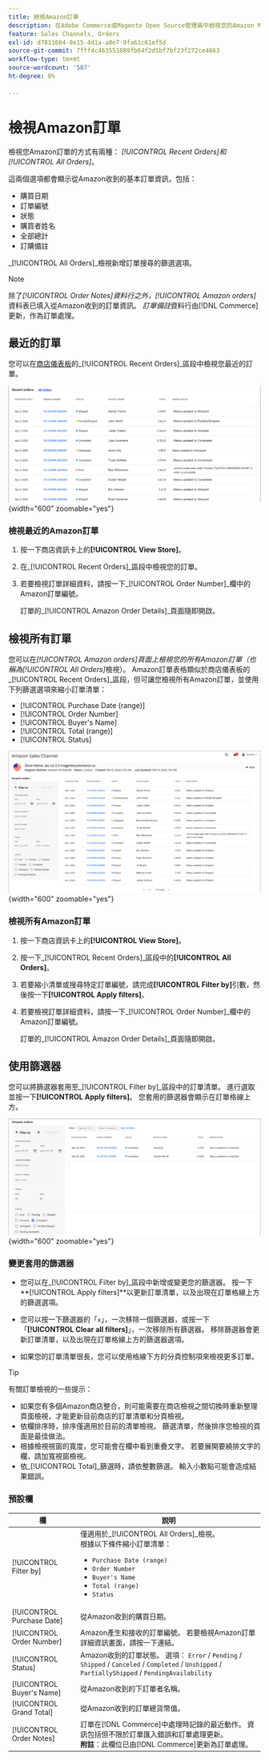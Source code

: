 ```yaml
---
title: 檢視Amazon訂單
description: 在Adobe Commerce或Magento Open Source管理員中檢視您的Amazon Marketplace訂單。
feature: Sales Channels, Orders
exl-id: d7811604-8e15-4d1a-a0e7-9fa61c61ef5d
source-git-commit: 7fff4c463551089fb64f2d5bf7bf23f272ce4663
workflow-type: tm+mt
source-wordcount: '587'
ht-degree: 0%

---
```


# 檢視Amazon訂單

檢視您Amazon訂單的方式有兩種： _[!UICONTROL Recent Orders]_和_[!UICONTROL All Orders]_。

這兩個選項都會顯示從Amazon收到的基本訂單資訊，包括：

- 購買日期
- 訂單編號
- 狀態
- 購買者姓名
- 全部總計
- 訂購備註

_[!UICONTROL All Orders]_檢視新增訂單搜尋的篩選選項。

>[!NOTE]
>
>除了&#x200B;_[!UICONTROL Order Notes]_資料行之外，_[!UICONTROL Amazon orders]_&#x200B;資料表已填入從Amazon收到的訂單資訊。 _訂單備註_&#x200B;資料行由[!DNL Commerce]更新，作為訂單處理。

## 最近的訂單

您可以在[商店儀表板](./amazon-store-dashboard.md)的&#x200B;_[!UICONTROL Recent Orders]_區段中檢視您最近的訂單。

![最近的訂單](assets/amazon-recent-orders-imported.png){width="600" zoomable="yes"}

### 檢視最近的Amazon訂單

1. 按一下商店資訊卡上的&#x200B;**[!UICONTROL View Store]**。

1. 在&#x200B;_[!UICONTROL Recent Orders]_區段中檢視您的訂單。

1. 若要檢視訂單詳細資料，請按一下&#x200B;_[!UICONTROL Order Number]_欄中的Amazon訂單編號。

   訂單的&#x200B;_[!UICONTROL Amazon Order Details]_頁面隨即開啟。

## 檢視所有訂單

您可以在&#x200B;_[!UICONTROL Amazon orders]_頁面上檢視您的所有Amazon訂單（也稱為_[!UICONTROL All Orders]_&#x200B;檢視）。 Amazon訂單表格類似於商店儀表板的&#x200B;_[!UICONTROL Recent Orders]_區段，但可讓您檢視所有Amazon訂單，並使用下列篩選選項來縮小訂單清單：

- [!UICONTROL Purchase Date (range)]
- [!UICONTROL Order Number]
- [!UICONTROL Buyer's Name]
- [!UICONTROL Total (range)]
- [!UICONTROL Status]

![Amazon訂單](assets/amazon-orders-list-all.png){width="600" zoomable="yes"}

### 檢視所有Amazon訂單

1. 按一下商店資訊卡上的&#x200B;**[!UICONTROL View Store]**。

1. 按一下&#x200B;_[!UICONTROL Recent Orders]_區段中的&#x200B;**[!UICONTROL All Orders]**。

1. 若要縮小清單或搜尋特定訂單編號，請完成&#x200B;**[!UICONTROL Filter by]**&#x200B;引數，然後按一下&#x200B;**[!UICONTROL Apply filters]**。

1. 若要檢視訂單詳細資料，請按一下&#x200B;_[!UICONTROL Order Number]_欄中的Amazon訂單編號。

   訂單的&#x200B;_[!UICONTROL Amazon Order Details]_頁面隨即開啟。

## 使用篩選器

您可以將篩選器套用至&#x200B;_[!UICONTROL Filter by]_區段中的訂單清單。 進行選取並按一下&#x200B;**[!UICONTROL Apply filters]**。 您套用的篩選器會顯示在訂單格線上方。

![檢視Amazon訂單的篩選器](assets/amazon-orders-filter-view.png){width="600" zoomable="yes"}

### 變更套用的篩選器

- 您可以在&#x200B;_[!UICONTROL Filter by]_區段中新增或變更您的篩選器。 按一下&#x200B;**[!UICONTROL Apply filters]**以更新訂單清單，以及出現在訂單格線上方的篩選選項。

- 您可以按一下篩選器的「`x`」，一次移除一個篩選器，或按一下「**[!UICONTROL Clear all filters]**」，一次移除所有篩選器。 移除篩選器會更新訂單清單，以及出現在訂單格線上方的篩選器選項。

- 如果您的訂單清單很長，您可以使用格線下方的分頁控制項來檢視更多訂單。

>[!TIP]
>
>有關訂單檢視的一些提示：
>
>- 如果您有多個Amazon商店整合，則可能需要在商店檢視之間切換時重新整理頁面檢視，才能更新目前商店的訂單清單和分頁檢視。
>- 依欄排序時，排序僅適用於目前的清單檢視。 篩選清單，然後排序您檢視的頁面是最佳做法。
>- 根據檢視視窗的寬度，您可能會在欄中看到重疊文字。 若要展開要繞排文字的欄，請加寬視窗檢視。
>- 依&#x200B;_[!UICONTROL Total]_篩選時，請依整數篩選。 輸入小數點可能會造成結果錯誤。

### 預設欄

| 欄 | 說明 |
|----------------------------|------------------------------------------------------------------------------------------------------------------------------------------------------------------------------------------------------------------------------------------------------------|
| [!UICONTROL Filter by] | 僅適用於&#x200B;_[!UICONTROL All Orders]_檢視。<br>根據以下條件縮小訂單清單：<ul><li>`Purchase Date (range)`</li><li>`Order Number`</li><li>`Buyer's Name`</li><li>`Total (range)`</li><li>`Status`</li></ul> |
| [!UICONTROL Purchase Date] | 從Amazon收到的購買日期。 |
| [!UICONTROL Order Number] | Amazon產生和接收的訂單編號。 若要檢視Amazon訂單詳細資訊畫面，請按一下連結。 |
| [!UICONTROL Status] | Amazon收到的訂單狀態。 選項： `Error` / `Pending` / `Shipped` / `Canceled` / `Completed` / `Unshipped` / `PartiallyShipped` / `PendingAvailability` |
| [!UICONTROL Buyer's Name] | 從Amazon收到的下訂單者名稱。 |
| [!UICONTROL Grand Total] | 從Amazon收到的訂單總貨幣值。 |
| [!UICONTROL Order Notes] | 訂單在[!DNL Commerce]中處理時記錄的最近動作。 資訊包括但不限於訂單匯入錯誤和訂單處理更新。<br>**附註**：此欄位已由[!DNL Commerce]更新為訂單處理。 |
